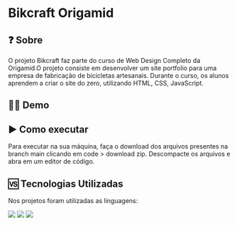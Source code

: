 # Bikcraft Origamid


## ❓ Sobre

O projeto Bikcraft faz parte do curso de Web Design Completo da Origamid.O projeto consiste em desenvolver um site portfolio para uma empresa de fabricação de bicicletas artesanais. Durante o curso, os alunos aprendem a criar o site do zero, utilizando HTML, CSS, JavaScript.

## 👩‍💻 Demo




## ▶️ Como executar


Para executar na sua máquina, faça o download dos arquivos presentes na branch main clicando em code > download zip. 
Descompacte os arquivos e abra em um editor de código.


## 󠀾🆚 Tecnologias Utilizadas

Nos projetos foram utilizadas as linguagens:

![](https://img.shields.io/badge/HTML5-E34F26?style=for-the-badge&logo=html5&logoColor=white)
![](https://img.shields.io/badge/JavaScript-323330?style=for-the-badge&logo=javascript&logoColor=F7DF1E)
![](https://img.shields.io/badge/CSS-239120?&style=for-the-badge&logo=css3&logoColor=white)


